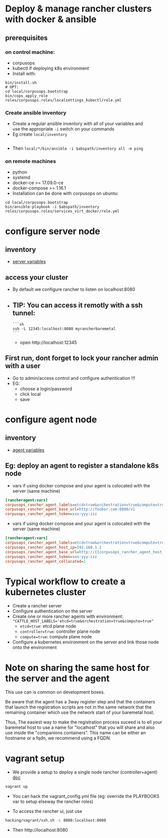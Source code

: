 # Deploy & manage rancher clusters with docker & ansible
## prerequisites
### on control machine:
- corpusops
- kubectl if deploying k8s environment
- Install with:

```
bin/install.sh
# OPT:
cd local/corpusops.bootstrap
bin/cops_apply_role roles/corpusops.roles/localsettings_kubectl/role.yml
```

### Create ansible inventory

- Create a regular ansible inventory with all of your variables and <br/>
  use the appropriate ``-i`` switch on your commands
- Eg create ``local/inventory``

```

```

- Then  ``local/*/bin/ansible -i $abspath/inventory all -m ping``

### on remote machines
- python
- systemd
- docker-ce >= 17.09.0-ce
- docker-compose >= 1.16.1
- Installation can be done with corpusops on ubuntu:

```
cd local/corpusops.bootstrap
bin/ansible-playbook -i $abspath/inventory roles/corpusops.roles/services_virt_docker/role.yml
```

# configure server node
## inventory
- [server variables](playbooks/roles/server/defaults/main.yml)

## access your cluster
- By default we configure rancher to listen on localhost:8080
- TIP: You can access it remotly with a ssh tunnel:
    -

      ```sh
      ssh -L 12345:localhost:8080 myrancherbaremetal
      ```

    - open http://localhost:12345

## First run, dont forget to lock your rancher admin with a user
- Go to admin/access control and configure authentication !!!
- EG:
    - choose a login/password
    - click local
    - save

# configure agent node
## inventory
- [agent variables](playbooks/roles/agent/defaults/main.yml)

## Eg: deploy an agent to register a standalone k8s node

- vars if using docker compose and your agent is colocated with the server (same machine)

```ini
[rancheragent:vars]
corpusops_rancher_agent_labels=etcd=true&orchestration=true&compute=true
corpusops_rancher_agent_base_url=http://foobar.com:8080/v1
corpusops_rancher_agent_token=xxx:yyy:zzz
```

- vars if using docker compose and your agent is colocated with the server (same machine)

```ini
[rancheragent:vars]
corpusops_rancher_agent_labels=etcd=true&orchestration=true&compute=true
corpusops_rancher_agent_host_ip=192.168.1.2
corpusops_rancher_agent_base_url=http://{{corpusops_rancher_agent_host_ip}}:8080/v1
corpusops_rancher_agent_token=xxx:yyy:zzz
corpusops_rancher_agent_collocated=1
```

# Typical workflow to create a kubernetes cluster
- Create a rancher server
- Configure authentication on the server
- Create one or more rancher agents with environment: ``"CATTLE_HOST_LABELS='etcd=true&orchestration=true&compute=true"``
    - ``etcd=true``: etcd plane node
    - ``controller=true``: controller plane node
    - ``compute=true``: compute plane node
- Configure a kubernetes environment on the server and link those node onto the environment

# Note on sharing the same host for the server and the agent
This use can is common on development boxes.

Be aware that the agent has a 3way register step and that the containers that launch the registration scripts are not in the same network that the remaining container which use the network start of your baremetal host.

Thus, The easiest way to make the registration process suceed is to ell your baremetal host to use a name for "localhost" that you will share and also use inside the "companions containers". This name can be either an hostname or a fqdn, we recommend using a FQDN.


# vagrant setup
- We provide a setup to deploy a single node rancher (controller+agent) [doc](hacking/vagrant)

```sh
vagrant up
```

- You can hack the vagrant_config.yml file (eg: override the PLAYBOOKS var to setup elseway the rancher roles)


- To access the rancher ui, just use

```sh
hacking/vagrant/ssh.sh -L 8080:localhost:8080
```

- Then http://localhost:8080

